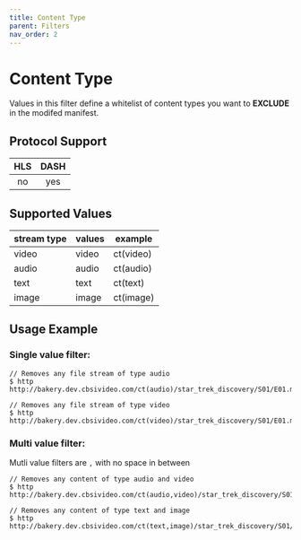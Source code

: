 ```yaml
---
title: Content Type
parent: Filters
nav_order: 2
---
```


# Content Type

Values in this filter define a whitelist of content types you want to **EXCLUDE** in the modifed manifest.

## Protocol Support

HLS | DASH |
:--:|:----:|
no  | yes  |

## Supported Values

| stream type | values | example   |
|-------------|--------|-----------|
| video       | video  | ct(video) |
| audio       | audio  | ct(audio) |
| text        | text   | ct(text)  |
| image       | image  | ct(image) |

## Usage Example 
### Single value filter:

    // Removes any file stream of type audio
    $ http http://bakery.dev.cbsivideo.com/ct(audio)/star_trek_discovery/S01/E01.mpd

    // Removes any file stream of type video
    $ http http://bakery.dev.cbsivideo.com/ct(video)/star_trek_discovery/S01/E01.mpd

### Multi value filter:
Mutli value filters are `,` with no space in between

    // Removes any content of type audio and video
    $ http http://bakery.dev.cbsivideo.com/ct(audio,video)/star_trek_discovery/S01/E01.mpd

    // Removes any content of type text and image
    $ http http://bakery.dev.cbsivideo.com/ct(text,image)/star_trek_discovery/S01/E01.mpd

